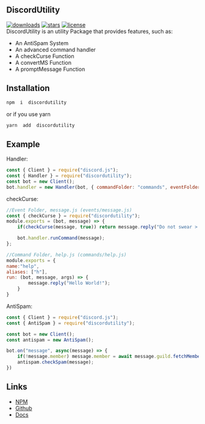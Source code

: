 
## DiscordUtility
<a href="https://www.npmjs.com/package/discordutility" rel="nofollow"><img src="https://badgen.net/npm/dt/discordutility" alt="downloads"></a>
<a href="https://github.com/Devs-Meetup/DiscordUtility" rel="nofollow"><img src="https://badgen.net/github/stars/Devs-Meetup/DiscordUtility" alt="stars"></a>
<a href="https://github.com/Devs-Meetup/DiscordUtility/blob/master/LICENSE" rel="nofollow"><img src="https://badgen.net/github/license/Devs-Meetup/discordutility" alt="license"></a>
<br/>
DiscordUtility is an utility Package that provides features, such as:
- An AntiSpam System
- An advanced command handler
- A checkCurse Function
- A convertMS Function
- A promptMessage Function

## Installation

```js
npm  i  discordutility
```
or if you use yarn
```js
yarn  add  discordutility
```
## Example
Handler:
```js
const { Client } = require("discord.js");
const { Handler } = require("discordutility");
const bot = new Client();
bot.handler = new Handler(bot, { commandFolder: "commands", eventFolder: "events" }, "!").loadCommands().loadEvents();
```
checkCurse:
```js
//Event Folder, message.js (events/message.js)
const { checkCurse } = require("discordutility");
module.exports = (bot, message) => {	
	if(checkCurse(message, true)) return message.reply("Do not swear >:(!");

	bot.handler.runCommand(message);
};
```
```js
//Command Folder, help.js (commands/help.js)
module.exports = {
name:"help",
aliases: ["h"],
run: (bot, message, args) => {
		message.reply("Hello World!");
	}
}
```
AntiSpam:
```js
const { Client } = require("discord.js");
const { AntiSpam } = require("discordutility");

const bot = new Client();
const antispam = new AntiSpam();

bot.on("message", async(message) => {
	if(!message.member) message.member = await message.guild.fetchMember(message.author);
	antispam.checkSpam(message);
})
```
## Links
-  [NPM](https://www.npmjs.com/package/discordutility)
-  [Github](https://github.com/Devs-Meetup/DiscordUtility)
-  [Docs](https://discordutility.js.org)